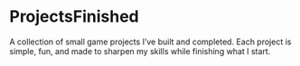 # ProjectsFinished

A collection of small game projects I’ve built and completed.
Each project is simple, fun, and made to sharpen my skills while finishing what I start.
